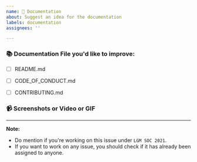 ```yaml
---
name: 📔 Documentation
about: Suggest an idea for the documentation
labels: documentation
assignees: ''

---
```


### 📚 Documentation File you'd like to improve:
<!-- Let us know the files you'd like to enhance by checking the checkboxes `[x]`: -->
- [ ] README.md
- [ ] CODE_OF_CONDUCT.md
- [ ] CONTRIBUTING.md


### 📹 Screenshots or Video or GIF

<!-- Attach screenshots or video of GIF if applicable -->


---

**Note:**
* Do mention if you're working on this issue under ` LGM SOC 2021 `.
* If you want to work on any issue, you should check if it has already been assigned to anyone.
